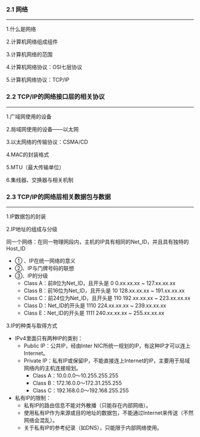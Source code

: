 ### 2.1 网络

***

1.什么是网络

2.计算机网络组成组件

3.计算机网络的范围

4.计算机网络协议：OSI七层协议

5.计算机网络协议：TCP/IP



### 2.2 TCP/IP的网络接口层的相关协议

***

1.广域网使用的设备

2.局域网使用的设备——以太网

3.以太网络的传输协议：CSMA/CD

4.MAC的封装格式

5.MTU（最大传输单位）

6.集线器、交换器与相关机制



### 2.3 TCP/IP的网络层相关数据包与数据

***

1.IP数据包的封装

2.IP地址的组成与分级

​	同一个网络：在同一物理网段内，主机的IP具有相同的Net_ID，并且具有独特的Host_ID

+ ① 、IP在统一网络的意义
+ ②、IP与门牌号码的联想
+ ③、IP的分级
  + Class A：前8位为Net_ID，且开头是 0						     0.xx.xx.xx ~ 127.xx.xx.xx
  + Class B：前16位为Net_ID，且开头是 10                        128.xx.xx.xx ~ 191.xx.xx.xx
  + Class C：前24位为Net_ID，且开头是 110                      192.xx.xx.xx ~ 223.xx.xx.xx
  + Class D：Net_ID的开头是 1110                                       224.xx.xx.xx ~ 239.xx.xx.xx
  + Class E：Net_ID的开头是 1111                                        240.xx.xx.xx ~ 255.xx.xx.xx



3.IP的种类与取得方式

+ IPv4里面只有两种IP的类别：
  + Public IP：公共IP，经由Inter NIC所统一规划的IP，有这种IP才可以连上Internet。
  + Private IP：私有IP或保留IP，不能直接连上Internet的IP，主要用于局域网络内的主机连接规划。 
    + Class A：10.0.0.0～10.255.255.255
    + Class B：172.16.0.0～172.31.255.255
    + Class C：192.168.0.0～192.168.255.255
+ 私有IP的限制：
  + 私有IP的路由信息不能对外散播（只能存在内部网络）。
  + 使用私有IP作为来源或目的地址的数据包，不能通过Internet来传送（不然网络会混乱）。
  + 关于私有IP的参考纪录（如DNS），只能限于内部网络使用。